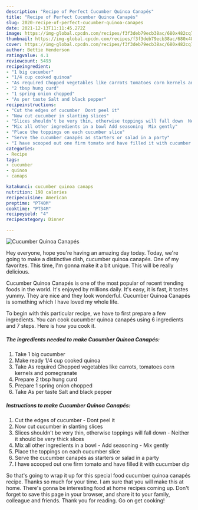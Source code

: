 ```yaml
---
description: "Recipe of Perfect Cucumber Quinoa Canapés"
title: "Recipe of Perfect Cucumber Quinoa Canapés"
slug: 2020-recipe-of-perfect-cucumber-quinoa-canapes
date: 2021-12-13T11:11:45.272Z
image: https://img-global.cpcdn.com/recipes/f3f3deb79ecb38ac/680x482cq70/cucumber-quinoa-canapes-recipe-main-photo.jpg
thumbnail: https://img-global.cpcdn.com/recipes/f3f3deb79ecb38ac/680x482cq70/cucumber-quinoa-canapes-recipe-main-photo.jpg
cover: https://img-global.cpcdn.com/recipes/f3f3deb79ecb38ac/680x482cq70/cucumber-quinoa-canapes-recipe-main-photo.jpg
author: Bettie Henderson
ratingvalue: 4.1
reviewcount: 5493
recipeingredient:
- "1 big cucumber"
- "1/4 cup cooked quinoa"
- "As required Chopped vegetables like carrots tomatoes corn kernels and pomegranate"
- "2 tbsp hung curd"
- "1 spring onion chopped"
- "As per taste Salt and black pepper"
recipeinstructions:
- "Cut the edges of cucumber  Dont peel it"
- "Now cut cucumber in slanting slices"
- "Slices shouldn’t be very thin, otherwise toppings will fall down  Neither it should be very thick slices"
- "Mix all other ingredients in a bowl Add seasoning  Mix gently"
- "Place the toppings on each cucumber slice"
- "Serve the cucumber canapés as starters or salad in a party"
- "I have scooped out one firm tomato and have filled it with cucumber dip"
categories:
- Recipe
tags:
- cucumber
- quinoa
- canaps

katakunci: cucumber quinoa canaps 
nutrition: 198 calories
recipecuisine: American
preptime: "PT40M"
cooktime: "PT34M"
recipeyield: "4"
recipecategory: Dinner

---
```



![Cucumber Quinoa Canapés](https://img-global.cpcdn.com/recipes/f3f3deb79ecb38ac/680x482cq70/cucumber-quinoa-canapes-recipe-main-photo.jpg)

Hey everyone, hope you're having an amazing day today. Today, we're going to make a distinctive dish, cucumber quinoa canapés. One of my favorites. This time, I'm gonna make it a bit unique. This will be really delicious.



Cucumber Quinoa Canapés is one of the most popular of recent trending foods in the world. It's enjoyed by millions daily. It's easy, it is fast, it tastes yummy. They are nice and they look wonderful. Cucumber Quinoa Canapés is something which I have loved my whole life.


To begin with this particular recipe, we have to first prepare a few ingredients. You can cook cucumber quinoa canapés using 6 ingredients and 7 steps. Here is how you cook it.

<!--inarticleads1-->

##### The ingredients needed to make Cucumber Quinoa Canapés:

1. Take 1 big cucumber
1. Make ready 1/4 cup cooked quinoa
1. Take As required Chopped vegetables like carrots, tomatoes corn kernels and pomegranate
1. Prepare 2 tbsp hung curd
1. Prepare 1 spring onion chopped
1. Take As per taste Salt and black pepper




<!--inarticleads2-->

##### Instructions to make Cucumber Quinoa Canapés:

1. Cut the edges of cucumber  - Dont peel it
1. Now cut cucumber in slanting slices
1. Slices shouldn’t be very thin, otherwise toppings will fall down -  Neither it should be very thick slices
1. Mix all other ingredients in a bowl - Add seasoning  - Mix gently
1. Place the toppings on each cucumber slice
1. Serve the cucumber canapés as starters or salad in a party
1. I have scooped out one firm tomato and have filled it with cucumber dip




So that's going to wrap it up for this special food cucumber quinoa canapés recipe. Thanks so much for your time. I am sure that you will make this at home. There's gonna be interesting food at home recipes coming up. Don't forget to save this page in your browser, and share it to your family, colleague and friends. Thank you for reading. Go on get cooking!
